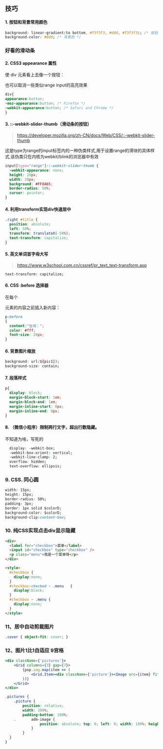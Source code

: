 ## 技巧

#### 1. 按钮和背景常用颜色

```css
background: linear-gradient(to bottom, #f3f3f3, #ddd, #f3f3f3); /* 按钮颜色 */
background-color: #ddd; /* 背景色 */
```

### 好看的滑动条

#### 2. CSS3 appearance 属性

使 div 元素看上去像一个按钮：

也可以取消一些类似range input的高亮效果

```css
div{
appearance:button;
-moz-appearance:button; /* Firefox */
-webkit-appearance:button; /* Safari and Chrome */
}

```

#### 3. ::-webkit-slider-thumb（滑动条的按钮）

> https://developer.mozilla.org/zh-CN/docs/Web/CSS/::-webkit-slider-thumb

这是type为range的input标签内的一种伪类样式,用于设置range的滑块的具体样式,该伪类只在内核为webkit/blink的浏览器中有效

```css
input[type="range"]::-webkit-slider-thumb {
  -webkit-appearance: none;
  height: 20px;
  width: 20px;
  background: #FF8A65;
  border-radius: 50%;
  cursor: pointer;
}
```

#### 4. 利用transform实现div快速居中

```css
.right #title {
  position: absolute;
  left: 50%;
  transform: translateX(-50%);
  text-transform: capitalize;
}
```

#### 5. 英文单词首字母大写

> https://www.w3school.com.cn/cssref/pr_text_text-transform.asp

```
text-transform: capitalize;
```

#### 6. CSS :before 选择器

在每个 <p> 元素的内容之前插入新内容：

```css
p:before
{ 
  content:"台词：";
  color: #fff;
  font-size: 20px;
}
```

#### 6. 背景图片缩放

```css
background: url(${pic1});
background-size: contain;
```

#### 7. 段落样式

```css
p{
  display: block;
  margin-block-start: 1em;
  margin-block-end: 1em;
  margin-inline-start: 0px;
  margin-inline-end: 0px;
}
```

#### 8. （微信小程序）限制两行文字，超出行数隐藏。

不知道为啥，写死的

```css
  display: -webkit-box;
  -webkit-box-orient: vertical;
  -webkit-line-clamp: 2;
  overflow: hidden;
  text-overflow: ellipsis;
```

### 9. CSS. 同心圆

```css
width: 15px;
height: 15px;
border-radius: 50%;
padding: 3px;
border: 1px solid $colorD;
background-color: $colorD;
background-clip:content-box;
```

### 10. 纯CSS实现点击div显示隐藏

```html
<div>
  <label for="checkbox">菜单</label>
  <input id="checkbox" type="checkbox" />
  <p class="menu">我是一个菜单呀</p>
</div>

<style>
  #checkbox {
    display:none;
  }
  #checkbox:checked ~ .menu   {
    display:block;
  }
  #checkbox ~ .menu {
    display:none;
  }
</style>
```

### 11、居中自动剪裁图片

```css
.cover { object-fit: cover; }
```

### 12、图片1比1自适应 9宫格

```jsx
<div className={'pictures'}>
	<Grid columns={3} gap={7}>
		{pop.img.map(item => (
			<Grid.Item><div className={'picture'}><Image src={item} fit='fill' /></div></Grid.Item>
		))}
	</Grid>
</div>
```

```css
.pictures {
	.picture {
		position: relative;
		width: 100%;
		padding-bottom: 100%;
	.		adm-image {
				position: absolute; top: 0; left: 0; width: 100%; height: 100%;
			}
		}
  }
}
```


